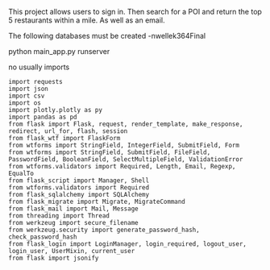 This project allows users to sign in.  Then search for a POI and return the top 5 restaurants within a mile. As well as an email.

The following databases must be created
	-nwellek364Final

python main_app.py runserver

no usually imports
	
	import requests
	import json
	import csv
	import os
	import plotly.plotly as py
	import pandas as pd
	from flask import Flask, request, render_template, make_response, redirect, url_for, flash, session
	from flask_wtf import FlaskForm
	from wtforms import StringField, IntegerField, SubmitField, Form
	from wtforms import StringField, SubmitField, FileField, PasswordField, BooleanField, SelectMultipleField, ValidationError
	from wtforms.validators import Required, Length, Email, Regexp, EqualTo
	from flask_script import Manager, Shell
	from wtforms.validators import Required
	from flask_sqlalchemy import SQLAlchemy
	from flask_migrate import Migrate, MigrateCommand
	from flask_mail import Mail, Message
	from threading import Thread
	from werkzeug import secure_filename
	from werkzeug.security import generate_password_hash, check_password_hash
	from flask_login import LoginManager, login_required, logout_user, login_user, UserMixin, current_user
	from flask import jsonify